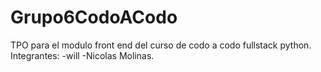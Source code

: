 # Grupo6CodoACodo
TPO para el modulo front end del curso de codo a codo fullstack python.
Integrantes:
            -will
            -Nicolas Molinas.
